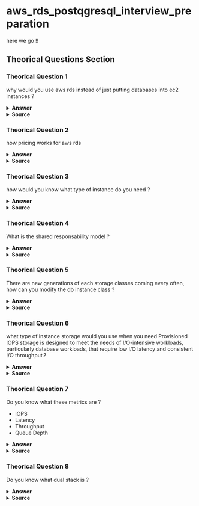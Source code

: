 # aws_rds_postqgresql_interview_preparation

here we go !!

## Theorical Questions Section

### Theorical Question 1

why would you use aws rds instead of just putting databases into ec2 instances ?

<details><summary><b>Answer</b></summary>
https://docs.aws.amazon.com/AmazonRDS/latest/UserGuide/Welcome.html#Welcome.Concepts.RDS
</details>

<details><summary><b>Source</b></summary>
https://docs.aws.amazon.com/AmazonRDS/latest/UserGuide/Welcome.html#Welcome.Concepts.RDS
</details>


### Theorical Question 2

how pricing works for aws rds

<details><summary><b>Answer</b></summary>

This is a database in a ec2 instance managed by aws, the reserved instances also apply here

</details>

<details><summary><b>Source</b></summary>
https://aws.amazon.com/rds/pricing/
</details>

### Theorical Question 3

how would you know what type of instance do you need ?

<details><summary><b>Answer</b></summary>

By cheking the cloudwatch monitoring section in the UI

![Image](img/monitorringRDS.png "monitorring RDS")

</details>

<details><summary><b>Source</b></summary>
https://www.youtube.com/watch?v=vXZLUL309ek
</details>

### Theorical Question 4

What is the shared responsability model ?

<details><summary><b>Answer</b></summary>

Amazon RDS is responsible for hosting the software components and infrastructure of DB instances and DB cluster. You are responsible for query tuning, which is the process of adjusting SQL queries to improve performance. Query performance is highly dependent on database design, data size, data distribution, application workload, and query patterns, which can vary greatly. Monitoring and tuning are highly individualized processes that you own for your RDS databases

</details>

<details><summary><b>Source</b></summary>
https://docs.aws.amazon.com/AmazonRDS/latest/UserGuide/Welcome.html#Welcome.Concepts.RDS
</details>

### Theorical Question 5

There are new generations of each storage classes coming every often, how can you modify the db instance class ?

<details><summary><b>Answer</b></summary>

Some modifications result in downtime because Amazon RDS must reboot your DB instance for the change to take effect.

https://docs.aws.amazon.com/AmazonRDS/latest/UserGuide/Overview.DBInstance.Modifying.html

</details>

<details><summary><b>Source</b></summary>
https://docs.aws.amazon.com/AmazonRDS/latest/UserGuide/Welcome.html#Welcome.Concepts.RDS
</details>

### Theorical Question 6

what type of instance storage would you use when you need Provisioned IOPS storage is designed to meet the needs of I/O-intensive workloads, particularly database workloads, that require low I/O latency and consistent I/O throughput.?

<details><summary><b>Answer</b></summary>

Provisioned IOPS SSD – Provisioned IOPS storage is designed to meet the needs of I/O-intensive workloads, particularly database workloads, that require low I/O latency and consistent I/O throughput. Provisioned IOPS storage is best suited for production environments.

</details>

<details><summary><b>Source</b></summary>
https://docs.aws.amazon.com/AmazonRDS/latest/UserGuide/CHAP_Storage.html
</details>

### Theorical Question 7

Do you know what these metrics are ?

- IOPS
- Latency
- Throughput
- Queue Depth

<details><summary><b>Answer</b></summary>

IOPS – The number of I/O operations completed each second. This metric is reported as the average IOPS for a given time interval. Amazon RDS reports read and write IOPS separately on 1-minute intervals. Total IOPS is the sum of the read and write IOPS. Typical values for IOPS range from zero to tens of thousands per second.

Latency – The elapsed time between the submission of an I/O request and its completion. This metric is reported as the average latency for a given time interval. Amazon RDS reports read and write latency separately at 1-minute intervals. Typical values for latency are in milliseconds (ms).

Throughput – The number of bytes each second that are transferred to or from disk. This metric is reported as the average throughput for a given time interval. Amazon RDS reports read and write throughput separately on 1-minute intervals using units of megabytes per second (MB/s). Typical values for throughput range from zero to the I/O channel's maximum bandwidth.

Queue Depth – The number of I/O requests in the queue waiting to be serviced. These are I/O requests that have been submitted by the application but have not been sent to the device because the device is busy servicing other I/O requests. Time spent waiting in the queue is a component of latency and service time (not available as a metric). This metric is reported as the average queue depth for a given time interval. Amazon RDS reports queue depth in 1-minute intervals. Typical values for queue depth range from zero to several hundred

</details>

<details><summary><b>Source</b></summary>
https://docs.aws.amazon.com/AmazonRDS/latest/UserGuide/CHAP_Storage.html
</details>

### Theorical Question 8

Do you know what dual stack is ?


<details><summary><b>Answer</b></summary>

By using dual-stack mode in RDS, resources can communicate with a DB instance over Internet Protocol version 4 (IPv4), Internet Protocol version 6 (IPv6), or both

</details>

<details><summary><b>Source</b></summary>
https://docs.aws.amazon.com/AmazonRDS/latest/UserGuide/Concepts.RDS_Fea_Regions_DB-eng.Feature.DualStackMode.html#Concepts.RDS_Fea_Regions_DB-eng.Feature.DualStackMode.pg
</details>